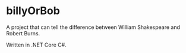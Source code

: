 # billyOrBob

A project that can tell the difference between William Shakespeare and Robert Burns.

Written in .NET Core C#.